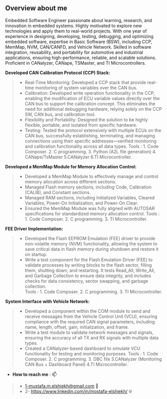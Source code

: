 ## Overview about me  
Embedded Software Engineer passionate about learning, research, and innovation in embedded systems. Highly motivated to explore new technologies and apply them to real-world projects. With one year of experience in designing, developing, testing, debugging, and optimizing embedded software, expertise in Basic Software (BSW), including CCP, MemMap, NVM, CAN/CANFD, and Vehicle Network.
Skilled in software integration, reusability, and portability for automotive and industrial applications, ensuring high-performance, reliable, and scalable solutions. Proficient in CANalyzer, CANape, TSMaster, and TI Microcontrollers.

**Developed CAN Calibration Protocol (CCP) Stack:**
>* Real-Time Monitoring: Developed a CCP stack that provide  real-time monitoring of system variables over the CAN bus.
>* Calibration: Developed write operation functionality in the CCP, enabling the modification of ECU variable values directly over the CAN bus to support the calibration concept. This eliminates the need for additional debugging hardware, relying solely on the CCP SW, CAN bus, and calibration tool.
>* Flexibility and Portability: Designed the solution to be highly flexible, portable, and isolated from specific hardware.
>* Testing: Tested the protocol extensively with multiple ECUs on the CAN bus, successfully establishing, terminating, and managing connections using their specific addresses—verified monitoring and calibration functionality across all data types.
     Tools :
     1. Code Composer.       2. C programming.      3. Python (A2L file generation)       4. CANape/TsMaster      5.CANalyzer    6.TI Microcontroller. 


     
**Developed a MemMap Module for Memory Allocation Control:**
>* Developed a MemMap Module to effectively manage and control memory allocation across different sections. 
>* Managed Flash memory sections, including Code, Calibration (CALIB), and Constant sections.
>* Managed RAM sections, including Initialized Variables, Cleared Variables, Power-On Initialization, and Power-On Clear.
>* Ensured the MemMap Module was fully aligned with AUTOSAR specifications for standardized memory allocation control.
     Tools :
     1. Code Composer.       2. C programming.      3. TI Microcontroller. 
     
**FEE Driver Implementation:**
>* Developed the Flash EEPROM Emulation (FEE) driver to provide non-volatile memory (NVM) functionality, allowing the system to save critical data in flash memory during shutdown and restore it on startup.
>* Write a test component for the Flash Emulation Driver (FEE) to validate processes by writing blocks to the flash sector, filling  them, shutting down, and restarting. It tests Read_All, Write_All, and Garbage Collection to ensure data integrity, and includes checks for data consistency, sector swapping, and garbage collection.    
     Tools :
     1. Code Composer.       2. C programming.      3. TI Microcontroller.

**System Interface with Vehicle Network:**
>*  Developed a component within the COM module to send and receive messages from the Vehicle Control Unit (VCU), ensuring compliance with the required CAN signal parameters, including name, length, offset, gain, initialization, and frame.
>* Write a test module to validate network messages and signals, ensuring the accuracy of all TX and RX signals with multiple data types.
>* Created a CANalyzer-based dashboard to simulate VCU functionality for testing and monitoring purposes.
     Tools :
     1. Code Composer.        2. C programming.      3. DBC file       3.CANalyzer (Monitoring CAN Bus + Dashboard Panel)       4.TI Microcontroller. 

>
-  **How to reach me** : 📫 
  >* 1-mustafa.m.elshiekh@gmail.com 📧
  >* 2- https://www.linkedin.com/in/mostafa-elshiekh/ 🌐


